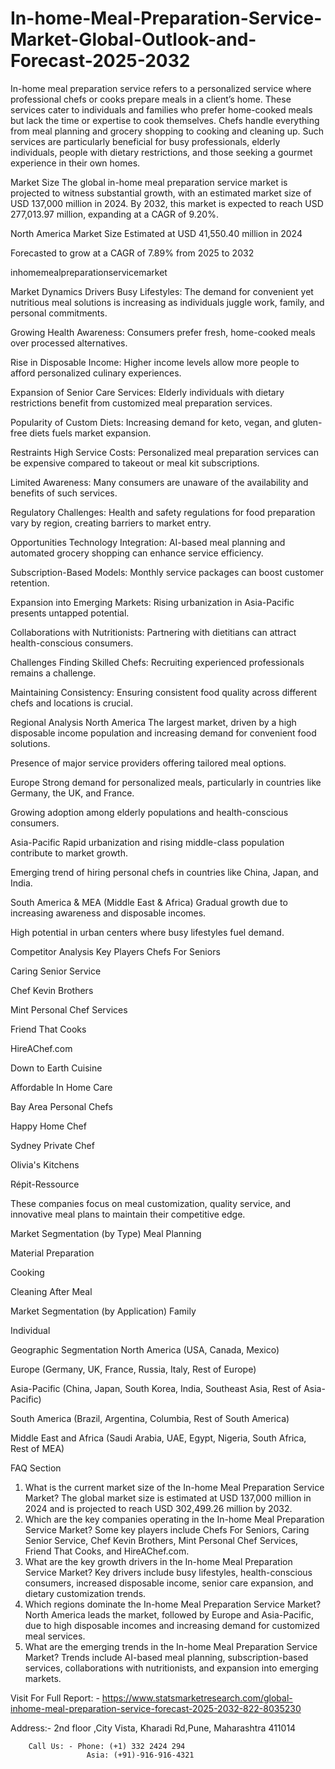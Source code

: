 # In-home-Meal-Preparation-Service-Market-Global-Outlook-and-Forecast-2025-2032

In-home meal preparation service refers to a personalized service where professional chefs or cooks prepare meals in a client’s home. These services cater to individuals and families who prefer home-cooked meals but lack the time or expertise to cook themselves. Chefs handle everything from meal planning and grocery shopping to cooking and cleaning up. Such services are particularly beneficial for busy professionals, elderly individuals, people with dietary restrictions, and those seeking a gourmet experience in their own homes.

Market Size
The global in-home meal preparation service market is projected to witness substantial growth, with an estimated market size of USD 137,000 million in 2024. By 2032, this market is expected to reach USD 277,013.97 million, expanding at a CAGR of 9.20%.

North America Market Size
Estimated at USD 41,550.40 million in 2024

Forecasted to grow at a CAGR of 7.89% from 2025 to 2032

inhomemealpreparationservicemarket

Market Dynamics
Drivers
Busy Lifestyles: The demand for convenient yet nutritious meal solutions is increasing as individuals juggle work, family, and personal commitments.

Growing Health Awareness: Consumers prefer fresh, home-cooked meals over processed alternatives.

Rise in Disposable Income: Higher income levels allow more people to afford personalized culinary experiences.

Expansion of Senior Care Services: Elderly individuals with dietary restrictions benefit from customized meal preparation services.

Popularity of Custom Diets: Increasing demand for keto, vegan, and gluten-free diets fuels market expansion.

Restraints
High Service Costs: Personalized meal preparation services can be expensive compared to takeout or meal kit subscriptions.

Limited Awareness: Many consumers are unaware of the availability and benefits of such services.

Regulatory Challenges: Health and safety regulations for food preparation vary by region, creating barriers to market entry.

Opportunities
Technology Integration: AI-based meal planning and automated grocery shopping can enhance service efficiency.

Subscription-Based Models: Monthly service packages can boost customer retention.

Expansion into Emerging Markets: Rising urbanization in Asia-Pacific presents untapped potential.

Collaborations with Nutritionists: Partnering with dietitians can attract health-conscious consumers.

Challenges
Finding Skilled Chefs: Recruiting experienced professionals remains a challenge.

Maintaining Consistency: Ensuring consistent food quality across different chefs and locations is crucial.

Regional Analysis
North America
The largest market, driven by a high disposable income population and increasing demand for convenient food solutions.

Presence of major service providers offering tailored meal options.

Europe
Strong demand for personalized meals, particularly in countries like Germany, the UK, and France.

Growing adoption among elderly populations and health-conscious consumers.

Asia-Pacific
Rapid urbanization and rising middle-class population contribute to market growth.

Emerging trend of hiring personal chefs in countries like China, Japan, and India.

South America & MEA (Middle East & Africa)
Gradual growth due to increasing awareness and disposable incomes.

High potential in urban centers where busy lifestyles fuel demand.

Competitor Analysis
Key Players
Chefs For Seniors

Caring Senior Service

Chef Kevin Brothers

Mint Personal Chef Services

Friend That Cooks

HireAChef.com

Down to Earth Cuisine

Affordable In Home Care

Bay Area Personal Chefs

Happy Home Chef

Sydney Private Chef

Olivia's Kitchens

Répit-Ressource

These companies focus on meal customization, quality service, and innovative meal plans to maintain their competitive edge.

Market Segmentation (by Type)
Meal Planning

Material Preparation

Cooking

Cleaning After Meal

Market Segmentation (by Application)
Family

Individual

Geographic Segmentation
North America (USA, Canada, Mexico)

Europe (Germany, UK, France, Russia, Italy, Rest of Europe)

Asia-Pacific (China, Japan, South Korea, India, Southeast Asia, Rest of Asia-Pacific)

South America (Brazil, Argentina, Columbia, Rest of South America)

Middle East and Africa (Saudi Arabia, UAE, Egypt, Nigeria, South Africa, Rest of MEA)

FAQ Section
1. What is the current market size of the In-home Meal Preparation Service Market?
The global market size is estimated at USD 137,000 million in 2024 and is projected to reach USD 302,499.26 million by 2032.
2. Which are the key companies operating in the In-home Meal Preparation Service Market?
Some key players include Chefs For Seniors, Caring Senior Service, Chef Kevin Brothers, Mint Personal Chef Services, Friend That Cooks, and HireAChef.com.
3. What are the key growth drivers in the In-home Meal Preparation Service Market?
Key drivers include busy lifestyles, health-conscious consumers, increased disposable income, senior care expansion, and dietary customization trends.
4. Which regions dominate the In-home Meal Preparation Service Market?
North America leads the market, followed by Europe and Asia-Pacific, due to high disposable incomes and increasing demand for customized meal services.
5. What are the emerging trends in the In-home Meal Preparation Service Market?
Trends include AI-based meal planning, subscription-based services, collaborations with nutritionists, and expansion into emerging markets.

Visit For Full Report: - https://www.statsmarketresearch.com/global-inhome-meal-preparation-service-forecast-2025-2032-822-8035230



Address:- 2nd floor ,City Vista, Kharadi Rd,Pune, Maharashtra 411014

        Call Us: - Phone: (+1) 332 2424 294
                     Asia: (+91)-916-916-4321
